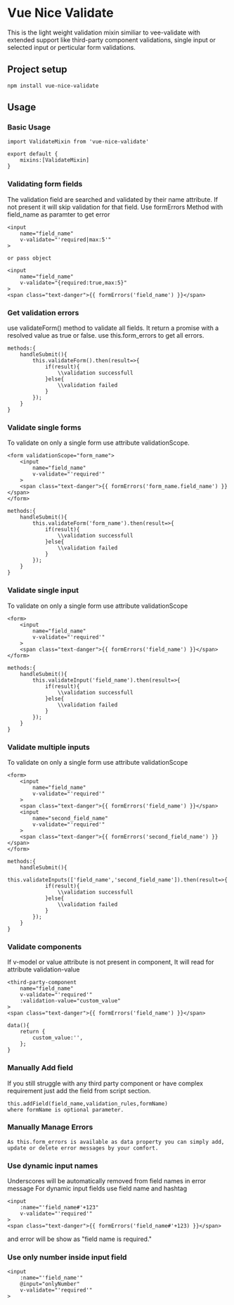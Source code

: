 # Vue Nice Validate
This is the light weight validation mixin similiar to vee-validate with extended support like third-party component validations, single input or selected input or perticular form validations.
## Project setup
```
npm install vue-nice-validate
```

## Usage
### Basic Usage
```
import ValidateMixin from 'vue-nice-validate'

export default {
    mixins:[ValidateMixin]
}
```
### Validating form fields

The validation field are searched and validated by their name attribute. If not present it will skip validation for that field. 
Use formErrors Method with field_name as paramter to get error

```
<input
    name="field_name"
    v-validate="'required|max:5'"
>

or pass object

<input
    name="field_name"
    v-validate="{required:true,max:5}"
>
<span class="text-danger">{{ formErrors('field_name') }}</span>
```
### Get validation errors

use validateForm() method to validate all fields.
It return a promise with a resolved value as true or false.
use this.form_errors to get all errors.
```
methods:{
    handleSubmit(){
        this.validateForm().then(result=>{
            if(result){
                \\validation successfull
            }else{
                \\validation failed
            }
        });
    }
}

```

### Validate single forms

To validate on only a single form use attribute validationScope.
```
<form validationScope="form_name">
    <input
        name="field_name"
        v-validate="'required'"
    >
    <span class="text-danger">{{ formErrors('form_name.field_name') }}</span>
</form>

methods:{
    handleSubmit(){
        this.validateForm('form_name').then(result=>{
            if(result){
                \\validation successfull
            }else{
                \\validation failed
            }
        });
    }
}
```
### Validate single input

To validate on only a single form use attribute validationScope
```
<form>
    <input
        name="field_name"
        v-validate="'required'"
    >
    <span class="text-danger">{{ formErrors('field_name') }}</span>
</form>

methods:{
    handleSubmit(){
        this.validateInput('field_name').then(result=>{
            if(result){
                \\validation successfull
            }else{
                \\validation failed
            }
        });
    }
}
```
### Validate multiple inputs

To validate on only a single form use attribute validationScope
```
<form>
    <input
        name="field_name"
        v-validate="'required'"
    >
    <span class="text-danger">{{ formErrors('field_name') }}</span>
    <input
        name="second_field_name"
        v-validate="'required'"
    >
    <span class="text-danger">{{ formErrors('second_field_name') }}</span>
</form>

methods:{
    handleSubmit(){
        this.validateInputs(['field_name','second_field_name']).then(result=>{
            if(result){
                \\validation successfull
            }else{
                \\validation failed
            }
        });
    }
}
```
### Validate components

If v-model or value attribute is not present in component, It will read for attribute validation-value
```
<third-party-component
    name="field_name"
    v-validate="'required'"
    :validation-value="custom_value"
>
<span class="text-danger">{{ formErrors('field_name') }}</span>

data(){
    return {
        custom_value:'',
    };
}

```
### Manually Add field

If you still struggle with any third party component or have complex requirement just add the field from script section.
```
this.addField(field_name,validation_rules,formName)
where formName is optional parameter.
```

### Manually Manage Errors

```
As this.form_errors is available as data property you can simply add, update or delete error messages by your comfort.
```
### Use dynamic input names

Underscores will be automatically removed from field names in error message
For dynamic input fields use field name and hashtag
```
<input
    :name="'field_name#'+123"
    v-validate="'required'"
>
<span class="text-danger">{{ formErrors('field_name#'+123) }}</span>
```
and error will be show as "field name is required."

### Use only number inside input field
```
<input
    :name="'field_name'"
    @input="onlyNumber"
    v-validate="'required'"
>
```